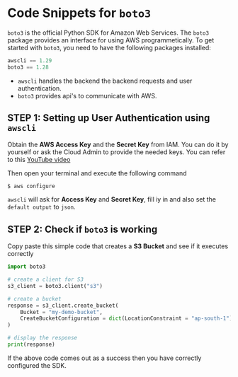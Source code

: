 # Code Snippets for `boto3`

`boto3` is the official Python SDK for Amazon Web Services. The `boto3` package provides an interface for using AWS programmetically. To get started with `boto3`, you need to have the following packages installed:

```python
awscli == 1.29
boto3 == 1.28
```

+ `awscli` handles the backend the backend requests and user authentication.
+ `boto3` provides api's to communicate with AWS.

## STEP 1: Setting up User Authentication using `awscli`

Obtain the __AWS Access Key__ and the __Secret Key__ from IAM. You can do it by yourself or ask the Cloud Admin to provide the needed keys. You can refer to this [YouTube video](https://www.youtube.com/watch?v=HuE-QhrmE1c)

Then open your terminal and execute the following command

```bash
$ aws configure
```

`awscli` will ask for __Access Key__ and __Secret Key__, fill iy in and also set the `default output` to `json`.

## STEP 2: Check if `boto3` is working

Copy paste this simple code that creates a __S3 Bucket__ and see if it executes correctly

```python
import boto3

# create a client for S3
s3_client = boto3.client("s3")

# create a bucket
response = s3_client.create_bucket(
    Bucket = "my-demo-bucket",
    CreateBucketConfiguration = dict(LocationConstraint = "ap-south-1")
)

# display the response
print(response)
```
 If the above code comes out as a success then you have correctly configured the SDK.